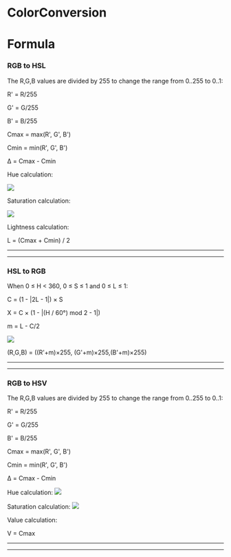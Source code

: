 # ColorConversion

<h1>Formula</h1>
<h3> RGB to HSL</h3>
   <div>
  
  The R,G,B values are divided by 255 to change the range from 0..255 to 0..1:

R' = R/255

G' = G/255

B' = B/255

Cmax = max(R', G', B')

Cmin = min(R', G', B')

Δ = Cmax - Cmin

 

Hue calculation:

   <img src="https://www.rapidtables.com/convert/color/rgb-to-hsv/hue-calc2.gif">

 

Saturation calculation:

   <img src="https://www.rapidtables.com/convert/color/rgb-to-hsl/sat-calc.gif">

 

Lightness calculation:

L = (Cmax + Cmin) / 2
  
   </div>
<hr>
<hr>
<h3> HSL to RGB</h3>
   <div>
  
 When 0 ≤ H < 360, 0 ≤ S ≤ 1 and 0 ≤ L ≤ 1:

C = (1 - |2L - 1|) × S

X = C × (1 - |(H / 60°) mod 2 - 1|)

m = L - C/2

<img src="https://www.rapidtables.com/convert/color/hsv-to-rgb/hsv-to-rgb.gif">


(R,G,B) = ((R'+m)×255, (G'+m)×255,(B'+m)×255)
   </div>
<hr>
<hr>
<h3> RGB to HSV</h3>
   <div>
     The R,G,B values are divided by 255 to change the range from 0..255 to 0..1:

R' = R/255

G' = G/255

B' = B/255

Cmax = max(R', G', B')

Cmin = min(R', G', B')

Δ = Cmax - Cmin

 

Hue calculation:
  <img src="https://www.rapidtables.com/convert/color/rgb-to-hsv/hue-calc2.gif">
 

 

Saturation calculation:
   <img src="https://www.rapidtables.com/convert/color/rgb-to-hsv/sat-calc.gif">


 

Value calculation:

V = Cmax

   </div>
<hr>
<hr>




